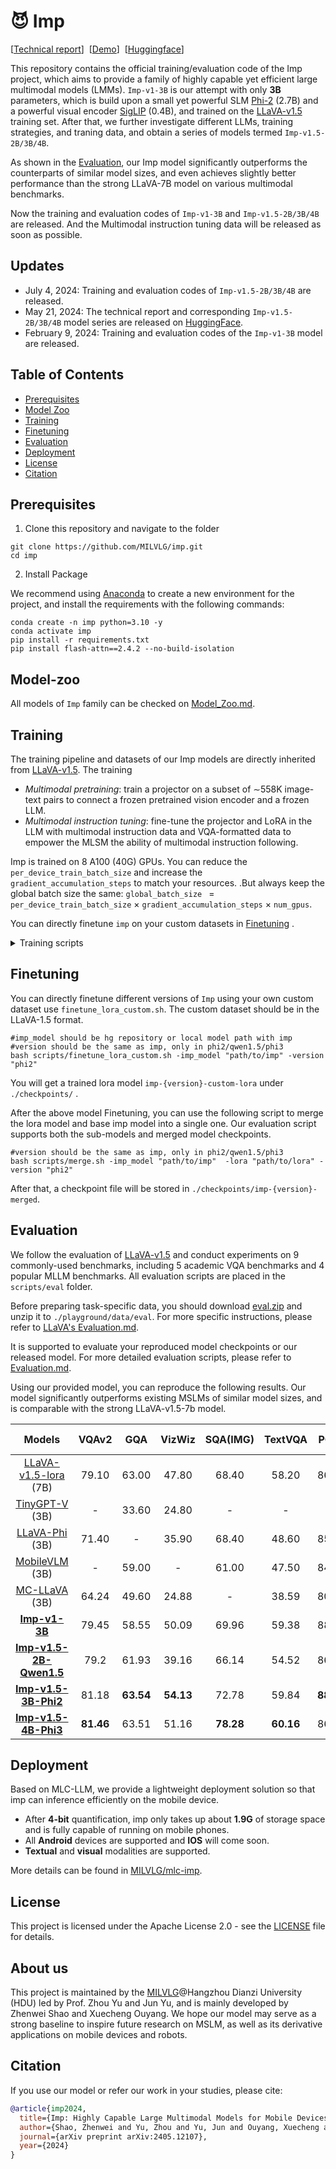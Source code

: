 # 😈 Imp

[[Technical report](https://arxiv.org/abs/2405.12107)\]&nbsp;&nbsp;[[Demo](https://xmbot.net/imp/)\]&nbsp;&nbsp;[[Huggingface](https://huggingface.co/MILVLG)\]


This repository contains the official training/evaluation code of the Imp project, which aims to provide a family of highly capable yet efficient large multimodal models (LMMs). `Imp-v1-3B` is our attempt with only **3B** parameters, which is build upon a small yet powerful SLM [Phi-2](https://huggingface.co/microsoft/phi-2) (2.7B) and a powerful visual encoder [SigLIP](https://huggingface.co/google/siglip-so400m-patch14-384) (0.4B), and trained on the [LLaVA-v1.5](https://github.com/haotian-liu/LLaVA) training set. After that, we further investigate different LLMs, training strategies, and traning data, and obtain a series of models termed `Imp-v1.5-2B/3B/4B`. 

As shown in the [Evaluation](#evaluation), our Imp model significantly outperforms the counterparts of similar model sizes, and even achieves slightly better performance than the strong LLaVA-7B model on various multimodal benchmarks. 

Now the training and evaluation codes of `Imp-v1-3B` and `Imp-v1.5-2B/3B/4B` are released. And the Multimodal instruction tuning data will be released as soon as possible.

## Updates
- July 4, 2024: Training and evaluation codes of `Imp-v1.5-2B/3B/4B` are released.
- May 21, 2024: The technical report and corresponding `Imp-v1.5-2B/3B/4B` model series are released on [HuggingFace](https://huggingface.co/collections/MILVLG/imp-v15-664c07c27a71afa504f69cec).
- February 9, 2024: Training and evaluation codes of the `Imp-v1-3B` model are released.

## Table of Contents

- [Prerequisites](#prerequisites)
- [Model Zoo](#model-zoo)
- [Training](#training)
- [Finetuning](#Finetuning) 
- [Evaluation](#evaluation)
- [Deployment](#deployment)
- [License](#license)
- [Citation](#citation)

## Prerequisites

1. Clone this repository and navigate to the folder 
``` shell
git clone https://github.com/MILVLG/imp.git
cd imp
```
2. Install Package

We recommend using [Anaconda](https://www.anaconda.com/) to create a new environment for the project, and install the requirements with the following commands:
``` shell
conda create -n imp python=3.10 -y
conda activate imp
pip install -r requirements.txt
pip install flash-attn==2.4.2 --no-build-isolation
```

<!-- 3. Download the pretrained base models (i.e., Phi-2 and SigLIP) to your local directories. (optional)
``` shell
python scripts/download_models.py
```
The base models will be stored in `checkpoints/base` in default.
```
checkpoints
└── base
    └── siglip-so400m-patch14-384
    └── phi-2
``` -->
## Model-zoo
All models of `Imp` family can be checked on [Model_Zoo.md](./docs/Model_Zoo.md).

## Training
The training pipeline and datasets of our Imp models are directly inherited from [LLaVA-v1.5](https://github.com/haotian-liu/LLaVA). The training  
- *Multimodal pretraining*: train a projector on a subset of ∼558K image-text pairs to connect a frozen pretrained vision encoder and a frozen LLM.
- *Multimodal instruction tuning*: fine-tune the projector and LoRA in the LLM with multimodal instruction data and VQA-formatted data to empower the MLSM the ability of multimodal instruction following.

Imp is trained on 8 A100 (40G) GPUs. You can reduce the `per_device_train_batch_size` and increase the `gradient_accumulation_steps` to match your resources. .But always keep the global batch size the same: `global_batch_size ` = `per_device_train_batch_size` $`\times`$ `gradient_accumulation_steps` $`\times`$ `num_gpus`.

You can directly finetune `imp` on your custom datasets in [Finetuning](#Finetuning) .


<details>
<summary>Training scripts </summary>

### Stage-1: Multimodal pretraining
Take `Imp-v1-3B` as an example, all stages' checkpoint can be downloaded in [Model_Zoo.md](./docs/Model_Zoo.md).
Please download the caption annotations `blip_laion_cc_sbu_558k.json` and images from [here](https://huggingface.co/datasets/liuhaotian/LLaVA-Pretrain). Move the downloaded files to the `./datasets` folder, with image folder unzipped and renamed to `pretrain_images`. Then run the following command to start the training process:

``` shell
bash scripts/pretrain.sh 
```

After that, a checkpoint file will be stored in `./checkpoints/imp-v1-3b-stage1`.

### Stage-2: Multimodal instruction tuning

Please download the annotation file of the mixed instruction tuning data [llava_v1_5_mix665k.json](https://huggingface.co/datasets/liuhaotian/LLaVA-Instruct-150K/blob/main/llava_v1_5_mix665k.json), and download the images from constituting datasets:

- COCO: [train2017](http://images.cocodataset.org/zips/train2017.zip)
- GQA: [images](https://downloads.cs.stanford.edu/nlp/data/gqa/images.zip)
- OCR-VQA: [download script](https://drive.google.com/drive/folders/1_GYPY5UkUy7HIcR0zq3ZCFgeZN7BAfm_?usp=sharing), **save all files as `.jpg`**
- TextVQA: [train_val_images](https://dl.fbaipublicfiles.com/textvqa/images/train_val_images.zip)
- VisualGenome: [part1](https://cs.stanford.edu/people/rak248/VG_100K_2/images.zip), [part2](https://cs.stanford.edu/people/rak248/VG_100K_2/images2.zip)

After downloading all of them, organize the data as follows:

```
datasets
├── llava_v1_5_mix665k.json
└── finetune_images
    ├── coco
    │   └── train2017
    ├── gqa
    │   └── images
    ├── ocr_vqa
    │   └── images
    ├── textvqa
    │   └── train_images
    └── vg
        ├── VG_100K
        └── VG_100K_2
```

Then, you can start the training process by the following script. If you use your custom dataset, you can refer to `llava_v1_5_mix665k.json` to format your data.

``` shell
bash scripts/finetune_lora.sh
# bash scripts/finetune.sh # fully finetuning is not recommended
```
You will get a trained model `imp-v1-3b-stage2-lora` (a LoRA diff if you use `finetune_lora.sh`) under `./checkpoints/` when the training is done.

### Submodel merging
After the above model training, the model checkpoint consists of multiple sub-models. You can use the following script to merge the stage2 sub-models into a single one for release. Our evaluation script supports both the sub-models and merged model checkpoints. **However, if you want to fine-tune the model on your own custom dataset, only the merged model is supported.** 

``` shell
#version should be the same as imp, only in phi2/qwen1.5/phi3
bash scripts/merge.sh -imp_model "path/to/imp"  -lora "path/to/lora" -version "phi2"
```
After that, a checkpoint file will be stored in `./checkpoints/imp-{version}-merged`.

</details>

## Finetuning
You can directly finetune different versions of `Imp` using your own custom dataset use `finetune_lora_custom.sh`. The custom dataset should be in the LLaVA-1.5 format.    

``` shell
#imp_model should be hg repository or local model path with imp
#version should be the same as imp, only in phi2/qwen1.5/phi3
bash scripts/finetune_lora_custom.sh -imp_model "path/to/imp" -version "phi2"
```
You will get a trained lora model `imp-{version}-custom-lora`  under `./checkpoints/` .

After the above model Finetuning, you can use the following script to merge the lora model and base imp model into a single one. Our evaluation script supports both the sub-models and merged model checkpoints. 

``` shell
#version should be the same as imp, only in phi2/qwen1.5/phi3
bash scripts/merge.sh -imp_model "path/to/imp"  -lora "path/to/lora" -version "phi2"
```
After that, a checkpoint file will be stored in `./checkpoints/imp-{version}-merged`.


## Evaluation
We follow the evaluation of [LLaVA-v1.5](https://github.com/haotian-liu/LLaVA/tree/main) and conduct experiments on 9 commonly-used benchmarks, including 5 academic VQA benchmarks and 4 popular MLLM benchmarks. All evaluation scripts are placed in the `scripts/eval` folder. 

Before preparing task-specific data, you should download [eval.zip](https://drive.google.com/file/d/1atZSBBrAX54yYpxtVVW33zFvcnaHeFPy/view?usp=sharing) and unzip it to `./playground/data/eval`. For more specific instructions, please refer to [LLaVA's Evaluation.md](https://github.com/haotian-liu/LLaVA/blob/main/docs/Evaluation.md). 

It is supported to evaluate your reproduced model checkpoints or our released model. For more detailed evaluation scripts, please refer to [Evaluation.md](./docs/Evaluation.md).

Using our provided model, you can reproduce the following results. Our model significantly outperforms existing MSLMs of similar model sizes, and is comparable with the strong LLaVA-v1.5-7b model. 

| Models | VQAv2 | GQA |VizWiz  | SQA(IMG) | TextVQA | POPE |  MME(P) | MMB  |MM-Vet|
|:--------:|:----:|:----:|:-------------:|:--------:|:-----:|:----:|:-------:|:-------:|:-------:|
| [LLaVA-v1.5-lora](https://github.com/haotian-liu/LLaVA) (7B) |79.10 | 63.00 |47.80 |  68.40 |58.20| 86.40 | 1476.9 | 66.10  |30.2|
| [TinyGPT-V](https://github.com/DLYuanGod/TinyGPT-V) (3B) | - | 33.60  | 24.80  |    -   |    -  | -| - | -  |-|
| [LLaVA-Phi](https://github.com/zhuyiche/llava-phi) (3B) | 71.40  | - | 35.90 |    68.40   |    48.60  | 85.00 | 1335.1 | 59.80 |28.9|
| [MobileVLM](https://github.com/Meituan-AutoML/MobileVLM) (3B) | - | 59.00  | - |    61.00   |    47.50   | 84.90 | 1288.9 | 59.60  |-|
| [MC-LLaVA](https://huggingface.co/visheratin/MC-LLaVA-3b) (3B) | 64.24 | 49.60  | 24.88 |    -   |    38.59   | 80.59 | - | -  |-|
| [**Imp-v1-3B**](https://huggingface.co/MILVLG/imp-v1-3b) | 79.45 | 58.55 | 50.09 |69.96| 59.38 | 88.02| 1434.0 | 66.49 |33.1|
| [**Imp-v1.5-2B-Qwen1.5**](https://huggingface.co/MILVLG/Imp-v1.5-2B-Qwen1.5) | 79.2  | 61.93 | 39.16 |66.14| 54.52 | 86.74| 1304.8 | 56.95 |33.5|
| [**Imp-v1.5-3B-Phi2**](https://huggingface.co/MILVLG/Imp-v1.5-3B-Phi2) | 81.18  | **63.54** | **54.13** |72.78| 59.84 | **88.87**| 1446.4 | 72.94  |43.3|
| [**Imp-v1.5-4B-Phi3**](https://huggingface.co/MILVLG/Imp-v1.5-4B-Phi3) | **81.46** | 63.51 | 51.16 |**78.28**| **60.16** | 86.86| **1507.7** | **73.28**  |**44.6**|

## Deployment
Based on MLC-LLM, we provide a lightweight deployment solution so that imp can inference efficiently on the mobile device.

  - After **4-bit** quantification, imp only takes up about **1.9G** of storage space and is fully capable of running on mobile phones.
  - All **Android** devices are supported and **IOS** will come soon.
  - **Textual** and **visual** modalities are supported.

  More details can be found in [MILVLG/mlc-imp](https://github.com/MILVLG/mlc-imp).

## License
This project is licensed under the Apache License 2.0 - see the [LICENSE](https://www.apache.org/licenses/LICENSE-2.0) file for details.

## About us
This project is maintained by the [MILVLG](https://github.com/MILVLG)@Hangzhou Dianzi University (HDU) led by Prof. Zhou Yu and Jun Yu, and is mainly developed by Zhenwei Shao and Xuecheng Ouyang. We hope our model may serve as a strong baseline to inspire future research on MSLM, as well as its derivative applications on mobile devices and robots. 

## Citation

If you use our model or refer our work in your studies, please cite:

```bibtex
@article{imp2024,
  title={Imp: Highly Capable Large Multimodal Models for Mobile Devices},
  author={Shao, Zhenwei and Yu, Zhou and Yu, Jun and Ouyang, Xuecheng and Lihao, Zheng and Zhenbiao, Gai and Mingyang, Wang and Jiajun, Ding},
  journal={arXiv preprint arXiv:2405.12107},
  year={2024}
}
```
